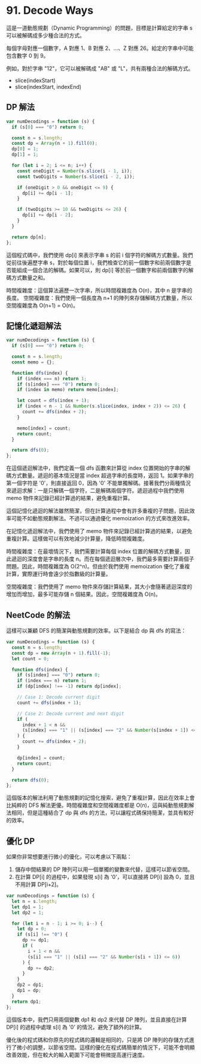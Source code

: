 # 91. Decode Ways

這是一道動態規劃（Dynamic Programming）的問題，目標是計算給定的字串 s 可以被解碼成多少種合法的方式。

每個字母對應一個數字，A 對應 1、B 對應 2、...、Z 對應 26。給定的字串中可能包含數字 0 到 9。

例如，對於字串 "12"，它可以被解碼成 "AB" 或 "L"，共有兩種合法的解碼方式。

- slice(indexStart)
- slice(indexStart, indexEnd)

## DP 解法

```javascript
var numDecodings = function (s) {
  if (s[0] === "0") return 0;

  const n = s.length;
  const dp = Array(n + 1).fill(0);
  dp[0] = 1;
  dp[1] = 1;

  for (let i = 2; i <= n; i++) {
    const oneDigit = Number(s.slice(i - 1, i));
    const twoDigits = Number(s.slice(i - 2, i));

    if (oneDigit > 0 && oneDigit <= 9) {
      dp[i] += dp[i - 1];
    }

    if (twoDigits >= 10 && twoDigits <= 26) {
      dp[i] += dp[i - 2];
    }
  }

  return dp[n];
};
```

這個程式碼中，我們使用 dp[i] 來表示字串 s 的前 i 個字符的解碼方式數量。我們從前往後遍歷字串 s，對於每個位置 i，我們檢查它的前一個數字和前兩個數字是否能組成一個合法的解碼。如果可以，則 dp[i] 等於前一個數字和前兩個數字的解碼方式數量之和。

時間複雜度：這個算法遍歷一次字串，所以時間複雜度為 O(n)，其中 n 是字串的長度。
空間複雜度：我們使用一個長度為 n+1 的陣列來存儲解碼方式數量，所以空間複雜度為 O(n+1) = O(n)。

## 記憶化遞迴解法

```javascript
var numDecodings = function (s) {
  if (s[0] === "0") return 0;

  const n = s.length;
  const memo = {};

  function dfs(index) {
    if (index === n) return 1;
    if (s[index] === "0") return 0;
    if (index in memo) return memo[index];

    let count = dfs(index + 1);
    if (index < n - 1 && Number(s.slice(index, index + 2)) <= 26) {
      count += dfs(index + 2);
    }

    memo[index] = count;
    return count;
  }

  return dfs(0);
};
```

在這個遞迴解法中，我們定義一個 dfs 函數來計算從 index 位置開始的字串的解碼方式數量。遞迴的基本情況是當 index 超過字串的長度時，返回 1。如果字串的第一個字符是 '0'，則直接返回 0，因為 '0' 不能單獨解碼。接著我們分兩種情況來遞迴求解：一是只解碼一個字符，二是解碼兩個字符。遞迴過程中我們使用 memo 物件來記錄已經計算過的結果，避免重複計算。

這個記憶化遞迴的解法雖然簡潔，但在計算過程中會有許多重複的子問題，因此效率可能不如動態規劃解法。不過可以通過優化 memoization 的方式來改進效率。

在記憶化遞迴解法中，我們使用了 memo 物件來記錄已經計算過的結果，以避免重複計算。這樣做可以有效地減少計算量，降低時間複雜度。

時間複雜度：在最壞情況下，我們需要計算每個 index 位置的解碼方式數量，因此遞迴的深度會是字串的長度 n。而在每個遞迴層次中，我們最多需要計算兩個子問題。因此，時間複雜度為 O(2^n)。但由於我們使用 memoization 優化了重複計算，實際運行時會遠少於指數級的計算量。

空間複雜度：我們使用了 memo 物件來存儲計算結果，其大小會隨著遞迴深度的增加而增加，最多可能存儲 n 個結果。因此，空間複雜度為 O(n)。

## NeetCode 的解法

這樣可以兼顧 DFS 的簡潔與動態規劃的效率。以下是結合 dp 與 dfs 的寫法：

```javascript
var numDecodings = function (s) {
  const n = s.length;
  const dp = new Array(n + 1).fill(-1);
  let count = 0;

  function dfs(index) {
    if (s[index] === "0") return 0;
    if (index === n) return 1;
    if (dp[index] !== -1) return dp[index];

    // Case 1: Decode current digit
    count += dfs(index + 1);

    // Case 2: Decode current and next digit
    if (
      index + 1 < n &&
      (s[index] === "1" || (s[index] === "2" && Number(s[index + 1]) <= 6))
    ) {
      count += dfs(index + 2);
    }

    dp[index] = count;
    return count;
  }

  return dfs(0);
};
```

這個版本的解法利用了動態規劃的記憶化搜索，避免了重複計算，因此在效率上會比純粹的 DFS 解法更優。時間複雜度和空間複雜度都是 O(n)，這與純動態規劃解法相同，但是這種結合了 dp 與 dfs 的方法，可以讓程式碼保持簡潔，並具有較好的效率。

## 優化 DP

如果你非常想要進行微小的優化，可以考慮以下兩點：

1. 儲存中間結果的 DP 陣列可以用一個單獨的變數來代替，這樣可以節省空間。
2. 在計算 DP[i] 的過程中，如果發現 s[i] 為 '0'，可以直接將 DP[i] 設為 0，並且不用計算 DP[i+2]。

```javascript
var numDecodings = function (s) {
  let n = s.length;
  let dp1 = 1;
  let dp2 = 1;

  for (let i = n - 1; i >= 0; i--) {
    let dp = 0;
    if (s[i] !== "0") {
      dp += dp1;
      if (
        i + 1 < n &&
        (s[i] === "1" || (s[i] === "2" && Number(s[i + 1]) <= 6))
      ) {
        dp += dp2;
      }
    }
    dp2 = dp1;
    dp1 = dp;
  }
  return dp1;
};
```

這個版本中，我們只用兩個變數 dp1 和 dp2 來代替 DP 陣列，並且直接在計算 DP[i] 的過程中處理 s[i] 為 '0' 的情況，避免了額外的計算。

優化後的程式碼和你原先的程式碼的邏輯是相同的，只是將 DP 陣列的存儲方式進行了微小的調整，以節省空間。這樣的優化在程式碼簡單的情況下，可能不會明顯改善效能，但在較大的輸入範圍下可能會稍微提高運行速度。

